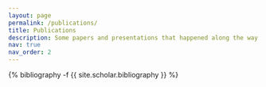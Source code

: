 ```yaml
---
layout: page
permalink: /publications/
title: Publications
description: Some papers and presentations that happened along the way.
nav: true
nav_order: 2
---
```

<!-- _pages/publications.md -->
<div class="publications">

{% bibliography -f {{ site.scholar.bibliography }} %}

</div>

